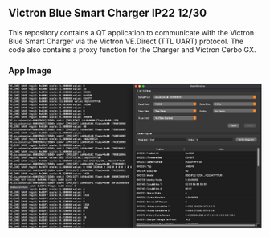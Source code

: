 ## Victron Blue Smart Charger IP22 12/30

This repository contains a QT application to communicate with the Victron 
Blue Smart Charger via the Victron VE.Direct (TTL UART) protocol. The code 
also contains a proxy function for the Charger and Victron Cerbo GX.

### App Image
![Application image](https://github.com/britus/vedirect_blue_smart_charger/blob/master/app-picture.png)
